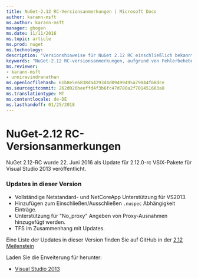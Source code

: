 ```yaml
---
title: NuGet-2.12 RC-Versionsanmerkungen | Microsoft Docs
author: karann-msft
ms.author: karann-msft
manager: ghogen
ms.date: 11/11/2016
ms.topic: article
ms.prod: nuget
ms.technology: 
description: "Versionshinweise für NuGet 2.12 RC einschließlich bekannte Probleme, Fehlerbehebungen, Funktionen und Archivierung von dcrs Design."
keywords: "NuGet-2.12 RC-versionsanmerkungen, aufgrund von Fehlerbehebungen, bekannte Probleme, zusätzliche Funktionen, Archivierung von dcrs Design"
ms.reviewer:
- karann-msft
- unniravindranathan
ms.openlocfilehash: 61b8e5e6838da4293d4d09499495a79044f68dce
ms.sourcegitcommit: 262d026beeffd4f3b6fc47d780a2f701451663a8
ms.translationtype: MT
ms.contentlocale: de-DE
ms.lasthandoff: 01/25/2018
---
```

# <a name="nuget-212-rc-release-notes"></a>NuGet-2.12 RC-Versionsanmerkungen

NuGet 2.12-RC wurde 22. Juni 2016 als Update für 2.12.0-rc VSIX-Pakete für Visual Studio 2013 veröffentlicht.

### <a name="updates-in-this-release"></a>Updates in dieser Version

* Vollständige Netstandard- und NetCoreApp Unterstützung für VS2013.
* Hinzufügen zum Einschließen/Ausschließen `.nuspec` Abhängigkeit Einträge.
* Unterstützung für "No_proxy" Angeben von Proxy-Ausnahmen hinzugefügt werden.
* TFS im Zusammenhang mit Updates.

Eine Liste der Updates in dieser Version finden Sie auf GitHub in der [2.12 Meilenstein](https://github.com/NuGet/Home/issues?q=milestone%3A2.12+is%3Aclosed)

Laden Sie die Erweiterung für herunter:

* [Visual Studio 2013](https://dist.nuget.org/visualstudio-2013-vsix/v2.12.0-rc/NuGet.Tools.vsix)
